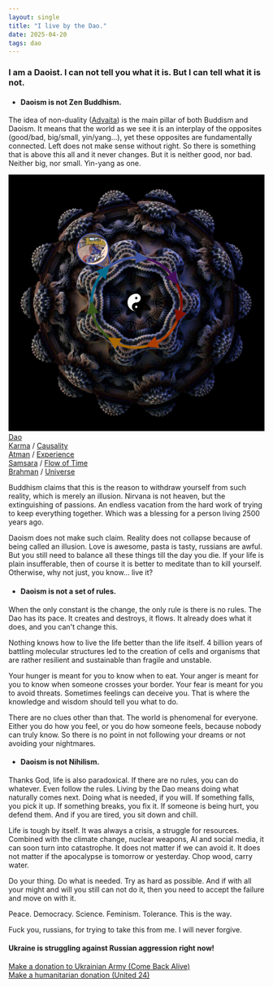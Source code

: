 ```yaml
---
layout: single
title: "I live by the Dao."
date: 2025-04-20
tags: dao
---
```


### I am a Daoist. I can not tell you what it is. But I can tell what it is not.

- #### Daoism is not Zen Buddhism.

The idea of non-duality ([Advaita](https://en.wikipedia.org/wiki/Advaita_Vedanta)) is the main pillar of both Buddism and Daoism.
It means that the world as we see it is an interplay of the opposites (good/bad, big/small, yin/yang...),
yet these opposites are fundamentally connected.
Left does not make sense without right. So there is something that is above this all and it never changes.
But it is neither good, nor bad. Neither big, nor small. Yin-yang as one.

<div class="image-container">
    <img 
        src="/assets/images/diagram.png" 
        alt="Schematic depiction of Daoism, Karma, Atman, Samsara and Brahman" 
        class="main-image" 
    >
    <div class="tooltip tooltip-arrow-down" style="top: 55%; left: 45.25%;">
        <a href="https://en.wikipedia.org/wiki/Dao">Dao</a>
    </div>
    <div class="tooltip tooltip-arrow-left" style="top: 39%; left: 4.5%;">
        <a href="https://en.wikipedia.org/wiki/Karma">Karma</a> / <a href="https://en.wikipedia.org/wiki/Causality">Causality</a>
    </div>
    <div class="tooltip tooltip-arrow-right" style="top: 22.5%; left: 40%;">
        <a href="https://en.wikipedia.org/wiki/%C4%80tman_(Hinduism)">Atman</a> / <a href="https://en.wikipedia.org/wiki/Integrated_information_theory">Experience</a>
    </div>
    <div class="tooltip tooltip-arrow-down" style="bottom: 21%; left: 32%;">
        <a href="https://en.wikipedia.org/wiki/Sa%E1%B9%83s%C4%81ra">Samsara</a> / <a href="https://writings.stephenwolfram.com/2021/11/the-concept-of-the-ruliad/">Flow of Time</a>
    </div>
    <div class="tooltip tooltip-arrow-up" style="top: 1%; left: 34.9%;">
        <a href="https://en.wikipedia.org/wiki/Brahman">Brahman</a> / <a href="https://en.wikipedia.org/wiki/Universe">Universe</a>
    </div>
</div>

Buddhism claims that this is the reason to withdraw yourself from such reality, which is merely an illusion.
Nirvana is not heaven, but the extinguishing of passions.
An endless vacation from the hard work of trying to keep everything together.
Which was a blessing for a person living 2500 years ago.

Daoism does not make such claim. Reality does not collapse because of being called an illusion.
Love is awesome, pasta is tasty, russians are awful.
But you still need to balance all these things till the day you die.
If your life is plain insufferable, then of course it is better to meditate than to kill yourself.
Otherwise, why not just, you know... live it?

- #### Daoism is not a set of rules.

When the only constant is the change, the only rule is there is no rules.
The Dao has its pace. It creates and destroys, it flows.
It already does what it does, and you can't change this.

Nothing knows how to live the life better than the life itself.
4 billion years of battling molecular structures led to the creation of cells and organisms
that are rather resilient and sustainable than fragile and unstable.

Your hunger is meant for you to know when to eat.
Your anger is meant for you to know when someone crosses your border.
Your fear is meant for you to avoid threats.
Sometimes feelings can deceive you. That is where the knowledge and wisdom should tell you what to do.

There are no clues other than that. The world is phenomenal for everyone.
Either you do how you feel, or you do how someone feels, because nobody can truly know.
So there is no point in not following your dreams or not avoiding your nightmares.

- #### Daoism is not Nihilism.

Thanks God, life is also paradoxical. If there are no rules, you can do whatever. Even follow the rules.
Living by the Dao means doing what naturally comes next. Doing what is needed, if you will.
If something falls, you pick it up. If something breaks, you fix it.
If someone is being hurt, you defend them. And if you are tired, you sit down and chill.

Life is tough by itself. It was always a crisis, a struggle for resources.
Combined with the climate change, nuclear weapons, AI and social media, it can soon turn into catastrophe.
It does not matter if we can avoid it. It does not matter if the apocalypse is tomorrow or yesterday.
Chop wood, carry water.

Do your thing. Do what is needed. Try as hard as possible.
And if with all your might and will you still can not do it,
then you need to accept the failure and move on with it.

Peace. Democracy. Science. Feminism. Tolerance. This is the way.

Fuck you, russians, for trying to take this from me. I will never forgive.

<h4>Ukraine is struggling against Russian aggression right now!</h4>
<a href="https://savelife.in.ua/en/donate-en/">Make a donation to Ukrainian Army (Come Back Alive)</a>
<br>
<a href="https://u24.gov.ua/">Make a humanitarian donation (United 24)</a>